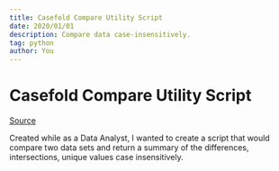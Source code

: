 ```yaml
---
title: Casefold Compare Utility Script
date: 2020/01/01
description: Compare data case-insensitively.
tag: python
author: You
---
```


# Casefold Compare Utility Script

[Source](https://github.com/erhkim/Casefold-Data-Compare)

Created while as a Data Analyst, I wanted to create a script that would compare two data sets and return a summary of the differences, intersections, unique values case insensitively.
